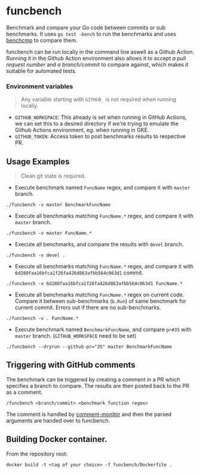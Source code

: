 # funcbench

Benchmark and compare your Go code between commits or sub benchmarks. It uses `go test -bench` to run the benchmarks and uses [benchcmp](https://godoc.org/golang.org/x/tools/cmd/benchcmp) to compare them.

funcbench can be run locally in the command line aswell as a Github Action. Running it in the Github Action environment also allows it to accept *a pull request number* and *a branch/commit* to compare against, which makes it suitable for automated tests.

### Environment variables
> Any variable starting with `GITHUB_` is not required when running locally.
- `GITHUB_WORKSPACE`: This already is set when running in GitHub Actions, we can set this to a desired directory if we're trying to emulate the Github Actions environment, eg. when running in GKE.
- `GITHUB_TOKEN`: Access token to post benchmarks results to respective PR.

## Usage Examples
> Clean git state is required.

* Execute benchmark named `FuncName` regex, and compare it with `master` branch.

```
./funcbench -v master BenchmarkFuncName
```

* Execute all benchmarks matching `FuncName.*` regex, and compare it with `master` branch.

```
./funcbench -v master FuncName.*
```

* Execute all benchmarks, and compare the results with `devel` branch.

```
./funcbench -v devel .
```

* Execute all benchmarks matching `FuncName.*` regex, and compare it with `6d280faa16bfca1f26fa426d863afbb564c063d1` commit.

```
./funcbench -v 6d280faa16bfca1f26fa426d863afbb564c063d1 FuncName.*
```

* Execute all benchmarks matching `FuncName.*` regex on current code. Compare it between sub-benchmarks (`b.Run`) of same benchmark for current commit. Errors out if there are no sub-benchmarks.

```
./funcbench -v . FuncName.*
```
* Execute benchmark named `BenchmarkFuncName`, and compare `pr#35` with `master` branch. (`GITHUB_WORKSPACE` need to be set)

```
./funcbench --dryrun --github-pr="35" master BenchmarkFuncName
```

## Triggering with GitHub comments
The benchmark can be triggered by creating a comment in a PR which specifies a branch to compare. The results are then posted back to the PR as a comment.
```
/funcbench <branch/commit> <benchmark function regex>
```

The comment is handled by [comment-monitor](https://github.com/prometheus/test-infra/tree/master/tools/commentMonitor) and then the parsed arguments are handed over to funcbench.

## Building Docker container.
From the repository root:

`docker build -t <tag of your choice> -f funcbench/Dockerfile .`
